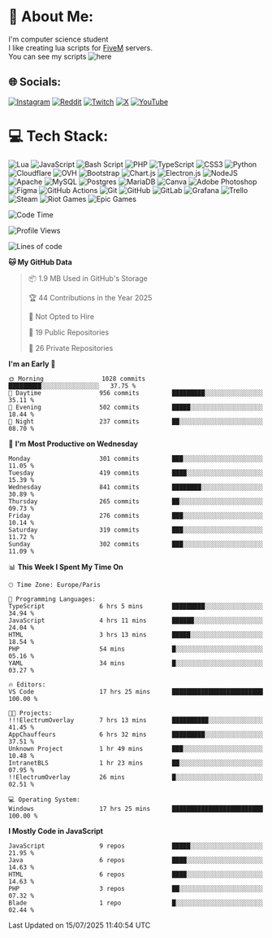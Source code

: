 # 💫 About Me:
I'm computer science student
<br>I like creating lua scripts for <a href="https://fivem.net" target="_blank">FiveM</a> servers.
<br>You can see my scripts ![here](https://github.com/yazouv?tab=repositories&q=&type=&language=lua&sort=)


## 🌐 Socials:
[![Instagram](https://img.shields.io/badge/Instagram-%23E4405F.svg?logo=Instagram&logoColor=white)](https://instagram.com/yazouv) [![Reddit](https://img.shields.io/badge/Reddit-%23FF4500.svg?logo=Reddit&logoColor=white)](https://reddit.com/user/yazouv) [![Twitch](https://img.shields.io/badge/Twitch-%239146FF.svg?logo=Twitch&logoColor=white)](https://twitch.tv/yazouv) [![X](https://img.shields.io/badge/X-black.svg?logo=X&logoColor=white)](https://x.com/yazouv) [![YouTube](https://img.shields.io/badge/YouTube-%23FF0000.svg?logo=YouTube&logoColor=white)](https://youtube.com/@@yazouv) 

# 💻 Tech Stack:
![Lua](https://img.shields.io/badge/lua-%232C2D72.svg?style=for-the-badge&logo=lua&logoColor=white) ![JavaScript](https://img.shields.io/badge/javascript-%23323330.svg?style=for-the-badge&logo=javascript&logoColor=%23F7DF1E) ![Bash Script](https://img.shields.io/badge/bash_script-%23121011.svg?style=for-the-badge&logo=gnu-bash&logoColor=white) ![PHP](https://img.shields.io/badge/php-%23777BB4.svg?style=for-the-badge&logo=php&logoColor=white) ![TypeScript](https://img.shields.io/badge/typescript-%23007ACC.svg?style=for-the-badge&logo=typescript&logoColor=white) ![CSS3](https://img.shields.io/badge/css3-%231572B6.svg?style=for-the-badge&logo=css3&logoColor=white) ![Python](https://img.shields.io/badge/python-3670A0?style=for-the-badge&logo=python&logoColor=ffdd54) ![Cloudflare](https://img.shields.io/badge/Cloudflare-F38020?style=for-the-badge&logo=Cloudflare&logoColor=white) ![OVH](https://img.shields.io/badge/ovh-%23123F6D.svg?style=for-the-badge&logo=ovh&logoColor=#123F6D) ![Bootstrap](https://img.shields.io/badge/bootstrap-%238511FA.svg?style=for-the-badge&logo=bootstrap&logoColor=white) ![Chart.js](https://img.shields.io/badge/chart.js-F5788D.svg?style=for-the-badge&logo=chart.js&logoColor=white) ![Electron.js](https://img.shields.io/badge/Electron-191970?style=for-the-badge&logo=Electron&logoColor=white) ![NodeJS](https://img.shields.io/badge/node.js-6DA55F?style=for-the-badge&logo=node.js&logoColor=white) ![Apache](https://img.shields.io/badge/apache-%23D42029.svg?style=for-the-badge&logo=apache&logoColor=white) ![MySQL](https://img.shields.io/badge/mysql-4479A1.svg?style=for-the-badge&logo=mysql&logoColor=white) ![Postgres](https://img.shields.io/badge/postgres-%23316192.svg?style=for-the-badge&logo=postgresql&logoColor=white) ![MariaDB](https://img.shields.io/badge/MariaDB-003545?style=for-the-badge&logo=mariadb&logoColor=white) ![Canva](https://img.shields.io/badge/Canva-%2300C4CC.svg?style=for-the-badge&logo=Canva&logoColor=white) ![Adobe Photoshop](https://img.shields.io/badge/adobe%20photoshop-%2331A8FF.svg?style=for-the-badge&logo=adobe%20photoshop&logoColor=white) ![Figma](https://img.shields.io/badge/figma-%23F24E1E.svg?style=for-the-badge&logo=figma&logoColor=white) ![GitHub Actions](https://img.shields.io/badge/github%20actions-%232671E5.svg?style=for-the-badge&logo=githubactions&logoColor=white) ![Git](https://img.shields.io/badge/git-%23F05033.svg?style=for-the-badge&logo=git&logoColor=white) ![GitHub](https://img.shields.io/badge/github-%23121011.svg?style=for-the-badge&logo=github&logoColor=white) ![GitLab](https://img.shields.io/badge/gitlab-%23181717.svg?style=for-the-badge&logo=gitlab&logoColor=white) ![Grafana](https://img.shields.io/badge/grafana-%23F46800.svg?style=for-the-badge&logo=grafana&logoColor=white) ![Trello](https://img.shields.io/badge/Trello-%23026AA7.svg?style=for-the-badge&logo=Trello&logoColor=white) ![Steam](https://img.shields.io/badge/steam-%23000000.svg?style=for-the-badge&logo=steam&logoColor=white) ![Riot Games](https://img.shields.io/badge/riotgames-D32936.svg?style=for-the-badge&logo=riotgames&logoColor=white) ![Epic Games](https://img.shields.io/badge/epicgames-%23313131.svg?style=for-the-badge&logo=epicgames&logoColor=white)
 
<!--START_SECTION:waka-->
![Code Time](http://img.shields.io/badge/Code%20Time-1%2C451%20hrs%201%20min-blue)

![Profile Views](http://img.shields.io/badge/Profile%20Views-0-blue)

![Lines of code](https://img.shields.io/badge/From%20Hello%20World%20I%27ve%20Written-26.6%20million%20lines%20of%20code-blue)

**🐱 My GitHub Data** 

> 📦 1.9 MB Used in GitHub's Storage 
 > 
> 🏆 44 Contributions in the Year 2025
 > 
> 🚫 Not Opted to Hire
 > 
> 📜 19 Public Repositories 
 > 
> 🔑 26 Private Repositories 
 > 
**I'm an Early 🐤** 

```text
🌞 Morning                1028 commits        █████████░░░░░░░░░░░░░░░░   37.75 % 
🌆 Daytime                956 commits         █████████░░░░░░░░░░░░░░░░   35.11 % 
🌃 Evening                502 commits         █████░░░░░░░░░░░░░░░░░░░░   18.44 % 
🌙 Night                  237 commits         ██░░░░░░░░░░░░░░░░░░░░░░░   08.70 % 
```
📅 **I'm Most Productive on Wednesday** 

```text
Monday                   301 commits         ███░░░░░░░░░░░░░░░░░░░░░░   11.05 % 
Tuesday                  419 commits         ████░░░░░░░░░░░░░░░░░░░░░   15.39 % 
Wednesday                841 commits         ████████░░░░░░░░░░░░░░░░░   30.89 % 
Thursday                 265 commits         ██░░░░░░░░░░░░░░░░░░░░░░░   09.73 % 
Friday                   276 commits         ███░░░░░░░░░░░░░░░░░░░░░░   10.14 % 
Saturday                 319 commits         ███░░░░░░░░░░░░░░░░░░░░░░   11.72 % 
Sunday                   302 commits         ███░░░░░░░░░░░░░░░░░░░░░░   11.09 % 
```


📊 **This Week I Spent My Time On** 

```text
🕑︎ Time Zone: Europe/Paris

💬 Programming Languages: 
TypeScript               6 hrs 5 mins        █████████░░░░░░░░░░░░░░░░   34.94 % 
JavaScript               4 hrs 11 mins       ██████░░░░░░░░░░░░░░░░░░░   24.04 % 
HTML                     3 hrs 13 mins       █████░░░░░░░░░░░░░░░░░░░░   18.54 % 
PHP                      54 mins             █░░░░░░░░░░░░░░░░░░░░░░░░   05.16 % 
YAML                     34 mins             █░░░░░░░░░░░░░░░░░░░░░░░░   03.27 % 

🔥 Editors: 
VS Code                  17 hrs 25 mins      █████████████████████████   100.00 % 

🐱‍💻 Projects: 
!!!ElectrumOverlay       7 hrs 13 mins       ██████████░░░░░░░░░░░░░░░   41.45 % 
AppChauffeurs            6 hrs 32 mins       █████████░░░░░░░░░░░░░░░░   37.51 % 
Unknown Project          1 hr 49 mins        ███░░░░░░░░░░░░░░░░░░░░░░   10.48 % 
IntranetBLS              1 hr 23 mins        ██░░░░░░░░░░░░░░░░░░░░░░░   07.95 % 
!!ElectrumOverlay        26 mins             █░░░░░░░░░░░░░░░░░░░░░░░░   02.51 % 

💻 Operating System: 
Windows                  17 hrs 25 mins      █████████████████████████   100.00 % 
```

**I Mostly Code in JavaScript** 

```text
JavaScript               9 repos             █████░░░░░░░░░░░░░░░░░░░░   21.95 % 
Java                     6 repos             ████░░░░░░░░░░░░░░░░░░░░░   14.63 % 
HTML                     6 repos             ████░░░░░░░░░░░░░░░░░░░░░   14.63 % 
PHP                      3 repos             ██░░░░░░░░░░░░░░░░░░░░░░░   07.32 % 
Blade                    1 repo              █░░░░░░░░░░░░░░░░░░░░░░░░   02.44 % 
```




 Last Updated on 15/07/2025 11:40:54 UTC
<!--END_SECTION:waka-->

<!--START_SECTION:SHOW_PROJECTS-->
<!--END_SECTION:SHOW_PROJECTS-->

<!--START_SECTION:SHOW_LINES_OF_CODE-->
<!--END_SECTION:SHOW_LINES_OF_CODE-->

<!--START_SECTION:SHOW_TOTAL_CODE_TIME-->
<!--END_SECTION:SHOW_TOTAL_CODE_TIME-->

<!--START_SECTION:SHOW_COMMIT-->
<!--END_SECTION:SHOW_COMMIT-->

<!--START_SECTION:SHOW_DAYS_OF_WEEK-->
<!--END_SECTION:SHOW_DAYS_OF_WEEK-->

<!--START_SECTION:SHOW_LANGUAGE-->
<!--END_SECTION:SHOW_LANGUAGE-->

<!--START_SECTION:SHOW_PROFILE_VIEWS-->
<!--END_SECTION:SHOW_PROFILE_VIEWS-->

<!--START_SECTION:SHOW_TIMEZONE-->
<!--END_SECTION:SHOW_TIMEZONE-->

<!--START_SECTION:SHOW_LANGUAGE_PER_REPO-->
<!--END_SECTION:SHOW_LANGUAGE_PER_REPO-->

<!--START_SECTION:SHOW_SHORT_INFO-->
<!--END_SECTION:SHOW_SHORT_INFO-->
